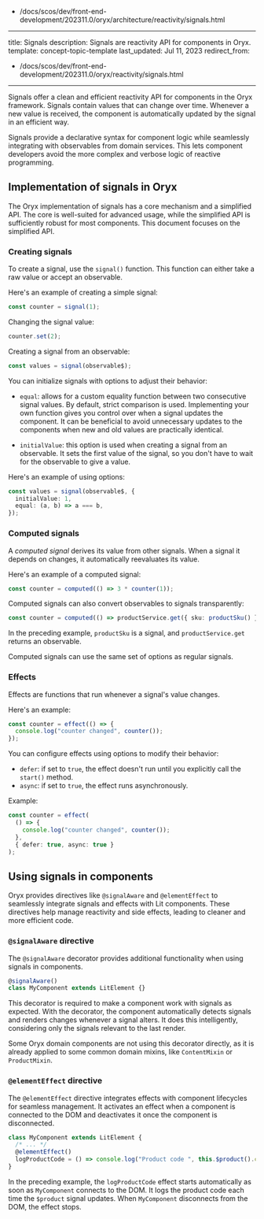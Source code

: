   - /docs/scos/dev/front-end-development/202311.0/oryx/architecture/reactivity/signals.html
---
title: Signals
description: Signals are reactivity API for components in Oryx.
template: concept-topic-template
last_updated: Jul 11, 2023
redirect_from:
  - /docs/scos/dev/front-end-development/202311.0/oryx/reactivity/signals.html
---

Signals offer a clean and efficient reactivity API for components in the Oryx framework. Signals contain values that can change over time. Whenever a new value is received, the component is automatically updated by the signal in an efficient way.

Signals provide a declarative syntax for component logic while seamlessly integrating with observables from domain services. This lets component developers avoid the more complex and verbose logic of reactive programming.

## Implementation of signals in Oryx

The Oryx implementation of signals has a core mechanism and a simplified API. The core is well-suited for advanced usage, while the simplified API is sufficiently robust for most components. This document focuses on the simplified API.

### Creating signals

To create a signal, use the `signal()` function. This function can either take a raw value or accept an observable.

Here's an example of creating a simple signal:

```ts
const counter = signal(1);
```

Changing the signal value:

```ts
counter.set(2);
```

Creating a signal from an observable:

```ts
const values = signal(observable$);
```

You can initialize signals with options to adjust their behavior:

- `equal`: allows for a custom equality function between two consecutive signal values. By default, strict comparison is used. Implementing your own function gives you control over when a signal updates the component. It can be beneficial to avoid unnecessary updates to the components when new and old values are practically identical.

- `initialValue`: this option is used when creating a signal from an observable. It sets the first value of the signal, so you don't have to wait for the observable to give a value.

Here's an example of using options:

```ts
const values = signal(observable$, {
  initialValue: 1,
  equal: (a, b) => a === b,
});
```

### Computed signals

A _computed signal_ derives its value from other signals. When a signal it depends on changes, it automatically reevaluates its value.

Here's an example of a computed signal:

```ts
const counter = computed(() => 3 * counter(1));
```

Computed signals can also convert observables to signals transparently:

```ts
const counter = computed(() => productService.get({ sku: productSku() }));
```

In the preceding example, `productSku` is a signal, and `productService.get` returns an observable.

Computed signals can use the same set of options as regular signals.

### Effects

Effects are functions that run whenever a signal's value changes.

Here's an example:

```ts
const counter = effect(() => {
  console.log("counter changed", counter());
});
```

You can configure effects using options to modify their behavior:

- `defer`: if set to `true`, the effect doesn't run until you explicitly call the `start()` method.
- `async`: if set to `true`, the effect runs asynchronously.

Example:

```ts
const counter = effect(
  () => {
    console.log("counter changed", counter());
  },
  { defer: true, async: true }
);
```

## Using signals in components

Oryx provides directives like `@signalAware` and `@elementEffect` to seamlessly integrate signals and effects with Lit components. These directives help manage reactivity and side effects, leading to cleaner and more efficient code.

### `@signalAware` directive

The `@signalAware` decorator provides additional functionality when using signals in components.

```ts
@signalAware()
class MyComponent extends LitElement {}
```

This decorator is required to make a component work with signals as expected. With the decorator, the component automatically detects signals and renders changes whenever a signal alters. It does this intelligently, considering only the signals relevant to the last render.

Some Oryx domain components are not using this decorator directly, as it is already applied to some common domain mixins, like `ContentMixin` or `ProductMixin`.

### `@elementEffect` directive

The `@elementEffect` directive integrates effects with component lifecycles for seamless management. It activates an effect when a component is connected to the DOM and deactivates it once the component is disconnected.

```ts
class MyComponent extends LitElement {
  /* ... */
  @elementEffect()
  logProductCode = () => console.log("Product code ", this.$product().code);
}
```

In the preceding example, the `logProductCode` effect starts automatically as soon as `MyComponent` connects to the DOM. It logs the product code each time the `$product` signal updates. When `MyComponent` disconnects from the DOM, the effect stops.
